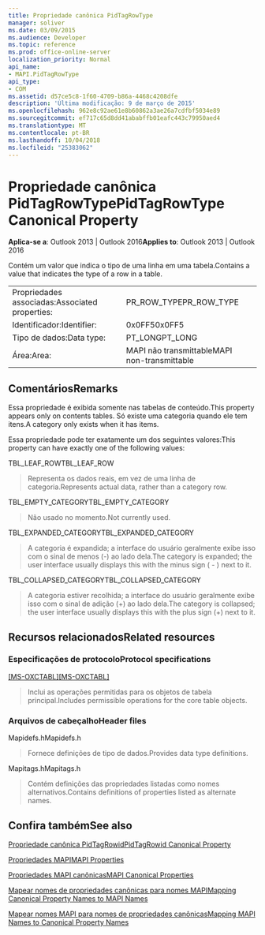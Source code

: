 ```yaml
---
title: Propriedade canônica PidTagRowType
manager: soliver
ms.date: 03/09/2015
ms.audience: Developer
ms.topic: reference
ms.prod: office-online-server
localization_priority: Normal
api_name:
- MAPI.PidTagRowType
api_type:
- COM
ms.assetid: d57ce5c8-1f60-4709-b86a-4468c4208dfe
description: 'Última modificação: 9 de março de 2015'
ms.openlocfilehash: 962e8c92ae61e8b60862a3ae26a7cdfbf5034e89
ms.sourcegitcommit: ef717c65d8dd41ababffb01eafc443c79950aed4
ms.translationtype: MT
ms.contentlocale: pt-BR
ms.lasthandoff: 10/04/2018
ms.locfileid: "25383062"
---
```

# <a name="pidtagrowtype-canonical-property"></a><span data-ttu-id="a0b59-103">Propriedade canônica PidTagRowType</span><span class="sxs-lookup"><span data-stu-id="a0b59-103">PidTagRowType Canonical Property</span></span>

  
  
<span data-ttu-id="a0b59-104">**Aplica-se a**: Outlook 2013 | Outlook 2016</span><span class="sxs-lookup"><span data-stu-id="a0b59-104">**Applies to**: Outlook 2013 | Outlook 2016</span></span> 
  
<span data-ttu-id="a0b59-105">Contém um valor que indica o tipo de uma linha em uma tabela.</span><span class="sxs-lookup"><span data-stu-id="a0b59-105">Contains a value that indicates the type of a row in a table.</span></span>
  
|||
|:-----|:-----|
|<span data-ttu-id="a0b59-106">Propriedades associadas:</span><span class="sxs-lookup"><span data-stu-id="a0b59-106">Associated properties:</span></span>  <br/> |<span data-ttu-id="a0b59-107">PR_ROW_TYPE</span><span class="sxs-lookup"><span data-stu-id="a0b59-107">PR_ROW_TYPE</span></span>  <br/> |
|<span data-ttu-id="a0b59-108">Identificador:</span><span class="sxs-lookup"><span data-stu-id="a0b59-108">Identifier:</span></span>  <br/> |<span data-ttu-id="a0b59-109">0x0FF5</span><span class="sxs-lookup"><span data-stu-id="a0b59-109">0x0FF5</span></span>  <br/> |
|<span data-ttu-id="a0b59-110">Tipo de dados:</span><span class="sxs-lookup"><span data-stu-id="a0b59-110">Data type:</span></span>  <br/> |<span data-ttu-id="a0b59-111">PT_LONG</span><span class="sxs-lookup"><span data-stu-id="a0b59-111">PT_LONG</span></span>  <br/> |
|<span data-ttu-id="a0b59-112">Área:</span><span class="sxs-lookup"><span data-stu-id="a0b59-112">Area:</span></span>  <br/> |<span data-ttu-id="a0b59-113">MAPI não transmittable</span><span class="sxs-lookup"><span data-stu-id="a0b59-113">MAPI non-transmittable</span></span>  <br/> |
   
## <a name="remarks"></a><span data-ttu-id="a0b59-114">Comentários</span><span class="sxs-lookup"><span data-stu-id="a0b59-114">Remarks</span></span>

<span data-ttu-id="a0b59-115">Essa propriedade é exibida somente nas tabelas de conteúdo.</span><span class="sxs-lookup"><span data-stu-id="a0b59-115">This property appears only on contents tables.</span></span> <span data-ttu-id="a0b59-116">Só existe uma categoria quando ele tem itens.</span><span class="sxs-lookup"><span data-stu-id="a0b59-116">A category only exists when it has items.</span></span>
  
<span data-ttu-id="a0b59-117">Essa propriedade pode ter exatamente um dos seguintes valores:</span><span class="sxs-lookup"><span data-stu-id="a0b59-117">This property can have exactly one of the following values:</span></span>
  
<span data-ttu-id="a0b59-118">TBL_LEAF_ROW</span><span class="sxs-lookup"><span data-stu-id="a0b59-118">TBL_LEAF_ROW</span></span> 
  
> <span data-ttu-id="a0b59-119">Representa os dados reais, em vez de uma linha de categoria.</span><span class="sxs-lookup"><span data-stu-id="a0b59-119">Represents actual data, rather than a category row.</span></span>
    
<span data-ttu-id="a0b59-120">TBL_EMPTY_CATEGORY</span><span class="sxs-lookup"><span data-stu-id="a0b59-120">TBL_EMPTY_CATEGORY</span></span> 
  
> <span data-ttu-id="a0b59-121">Não usado no momento.</span><span class="sxs-lookup"><span data-stu-id="a0b59-121">Not currently used.</span></span>
    
<span data-ttu-id="a0b59-122">TBL_EXPANDED_CATEGORY</span><span class="sxs-lookup"><span data-stu-id="a0b59-122">TBL_EXPANDED_CATEGORY</span></span> 
  
> <span data-ttu-id="a0b59-123">A categoria é expandida; a interface do usuário geralmente exibe isso com o sinal de menos (-) ao lado dela.</span><span class="sxs-lookup"><span data-stu-id="a0b59-123">The category is expanded; the user interface usually displays this with the minus sign ( - ) next to it.</span></span>
    
<span data-ttu-id="a0b59-124">TBL_COLLAPSED_CATEGORY</span><span class="sxs-lookup"><span data-stu-id="a0b59-124">TBL_COLLAPSED_CATEGORY</span></span> 
  
> <span data-ttu-id="a0b59-125">A categoria estiver recolhida; a interface do usuário geralmente exibe isso com o sinal de adição (+) ao lado dela.</span><span class="sxs-lookup"><span data-stu-id="a0b59-125">The category is collapsed; the user interface usually displays this with the plus sign (+) next to it.</span></span>
    
## <a name="related-resources"></a><span data-ttu-id="a0b59-126">Recursos relacionados</span><span class="sxs-lookup"><span data-stu-id="a0b59-126">Related resources</span></span>

### <a name="protocol-specifications"></a><span data-ttu-id="a0b59-127">Especificações de protocolo</span><span class="sxs-lookup"><span data-stu-id="a0b59-127">Protocol specifications</span></span>

<span data-ttu-id="a0b59-128">[[MS-OXCTABL]](https://msdn.microsoft.com/library/d33612dc-36a8-4623-8a26-c156cf8aae4b%28Office.15%29.aspx)</span><span class="sxs-lookup"><span data-stu-id="a0b59-128">[[MS-OXCTABL]](https://msdn.microsoft.com/library/d33612dc-36a8-4623-8a26-c156cf8aae4b%28Office.15%29.aspx)</span></span>
  
> <span data-ttu-id="a0b59-129">Inclui as operações permitidas para os objetos de tabela principal.</span><span class="sxs-lookup"><span data-stu-id="a0b59-129">Includes permissible operations for the core table objects.</span></span>
    
### <a name="header-files"></a><span data-ttu-id="a0b59-130">Arquivos de cabeçalho</span><span class="sxs-lookup"><span data-stu-id="a0b59-130">Header files</span></span>

<span data-ttu-id="a0b59-131">Mapidefs.h</span><span class="sxs-lookup"><span data-stu-id="a0b59-131">Mapidefs.h</span></span>
  
> <span data-ttu-id="a0b59-132">Fornece definições de tipo de dados.</span><span class="sxs-lookup"><span data-stu-id="a0b59-132">Provides data type definitions.</span></span>
    
<span data-ttu-id="a0b59-133">Mapitags.h</span><span class="sxs-lookup"><span data-stu-id="a0b59-133">Mapitags.h</span></span>
  
> <span data-ttu-id="a0b59-134">Contém definições das propriedades listadas como nomes alternativos.</span><span class="sxs-lookup"><span data-stu-id="a0b59-134">Contains definitions of properties listed as alternate names.</span></span>
    
## <a name="see-also"></a><span data-ttu-id="a0b59-135">Confira também</span><span class="sxs-lookup"><span data-stu-id="a0b59-135">See also</span></span>



[<span data-ttu-id="a0b59-136">Propriedade canônica PidTagRowid</span><span class="sxs-lookup"><span data-stu-id="a0b59-136">PidTagRowid Canonical Property</span></span>](pidtagrowid-canonical-property.md)


[<span data-ttu-id="a0b59-137">Propriedades MAPI</span><span class="sxs-lookup"><span data-stu-id="a0b59-137">MAPI Properties</span></span>](mapi-properties.md)
  
[<span data-ttu-id="a0b59-138">Propriedades MAPI canônicas</span><span class="sxs-lookup"><span data-stu-id="a0b59-138">MAPI Canonical Properties</span></span>](mapi-canonical-properties.md)
  
[<span data-ttu-id="a0b59-139">Mapear nomes de propriedades canônicas para nomes MAPI</span><span class="sxs-lookup"><span data-stu-id="a0b59-139">Mapping Canonical Property Names to MAPI Names</span></span>](mapping-canonical-property-names-to-mapi-names.md)
  
[<span data-ttu-id="a0b59-140">Mapear nomes MAPI para nomes de propriedades canônicas</span><span class="sxs-lookup"><span data-stu-id="a0b59-140">Mapping MAPI Names to Canonical Property Names</span></span>](mapping-mapi-names-to-canonical-property-names.md)


